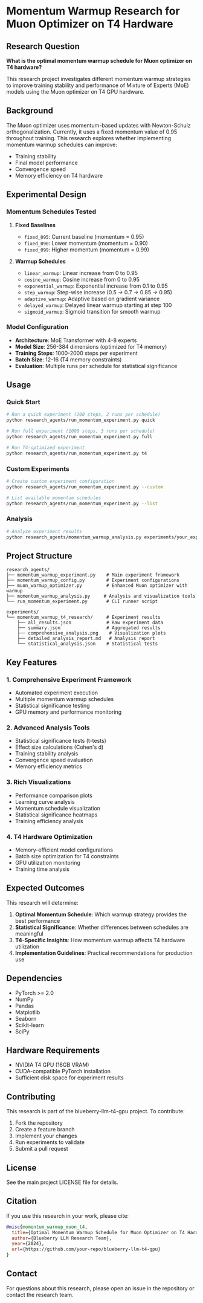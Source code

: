 # Momentum Warmup Research for Muon Optimizer on T4 Hardware

## Research Question
**What is the optimal momentum warmup schedule for Muon optimizer on T4 hardware?**

This research project investigates different momentum warmup strategies to improve training stability and performance of Mixture of Experts (MoE) models using the Muon optimizer on T4 GPU hardware.

## Background

The Muon optimizer uses momentum-based updates with Newton-Schulz orthogonalization. Currently, it uses a fixed momentum value of 0.95 throughout training. This research explores whether implementing momentum warmup schedules can improve:

- Training stability
- Final model performance
- Convergence speed
- Memory efficiency on T4 hardware

## Experimental Design

### Momentum Schedules Tested

1. **Fixed Baselines**
   - `fixed_095`: Current baseline (momentum = 0.95)
   - `fixed_090`: Lower momentum (momentum = 0.90)
   - `fixed_099`: Higher momentum (momentum = 0.99)

2. **Warmup Schedules**
   - `linear_warmup`: Linear increase from 0 to 0.95
   - `cosine_warmup`: Cosine increase from 0 to 0.95
   - `exponential_warmup`: Exponential increase from 0.1 to 0.95
   - `step_warmup`: Step-wise increase (0.5 → 0.7 → 0.85 → 0.95)
   - `adaptive_warmup`: Adaptive based on gradient variance
   - `delayed_warmup`: Delayed linear warmup starting at step 100
   - `sigmoid_warmup`: Sigmoid transition for smooth warmup

### Model Configuration

- **Architecture**: MoE Transformer with 4-8 experts
- **Model Size**: 256-384 dimensions (optimized for T4 memory)
- **Training Steps**: 1000-2000 steps per experiment
- **Batch Size**: 12-16 (T4 memory constraints)
- **Evaluation**: Multiple runs per schedule for statistical significance

## Usage

### Quick Start

```bash
# Run a quick experiment (200 steps, 2 runs per schedule)
python research_agents/run_momentum_experiment.py quick

# Run full experiment (1000 steps, 3 runs per schedule)
python research_agents/run_momentum_experiment.py full

# Run T4-optimized experiment
python research_agents/run_momentum_experiment.py t4
```

### Custom Experiments

```bash
# Create custom experiment configuration
python research_agents/run_momentum_experiment.py --custom

# List available momentum schedules
python research_agents/run_momentum_experiment.py --list
```

### Analysis

```bash
# Analyze experiment results
python research_agents/momentum_warmup_analysis.py experiments/your_experiment_name/
```

## Project Structure

```
research_agents/
├── momentum_warmup_experiment.py    # Main experiment framework
├── momentum_warmup_config.py        # Experiment configurations
├── muon_warmup_optimizer.py         # Enhanced Muon optimizer with warmup
├── momentum_warmup_analysis.py     # Analysis and visualization tools
└── run_momentum_experiment.py       # CLI runner script

experiments/
└── momentum_warmup_t4_research/     # Experiment results
    ├── all_results.json             # Raw experiment data
    ├── summary.json                 # Aggregated results
    ├── comprehensive_analysis.png    # Visualization plots
    ├── detailed_analysis_report.md   # Analysis report
    └── statistical_analysis.json    # Statistical tests
```

## Key Features

### 1. Comprehensive Experiment Framework
- Automated experiment execution
- Multiple momentum warmup schedules
- Statistical significance testing
- GPU memory and performance monitoring

### 2. Advanced Analysis Tools
- Statistical significance tests (t-tests)
- Effect size calculations (Cohen's d)
- Training stability analysis
- Convergence speed evaluation
- Memory efficiency metrics

### 3. Rich Visualizations
- Performance comparison plots
- Learning curve analysis
- Momentum schedule visualization
- Statistical significance heatmaps
- Training efficiency analysis

### 4. T4 Hardware Optimization
- Memory-efficient model configurations
- Batch size optimization for T4 constraints
- GPU utilization monitoring
- Training time analysis

## Expected Outcomes

This research will determine:

1. **Optimal Momentum Schedule**: Which warmup strategy provides the best performance
2. **Statistical Significance**: Whether differences between schedules are meaningful
3. **T4-Specific Insights**: How momentum warmup affects T4 hardware utilization
4. **Implementation Guidelines**: Practical recommendations for production use

## Dependencies

- PyTorch >= 2.0
- NumPy
- Pandas
- Matplotlib
- Seaborn
- Scikit-learn
- SciPy

## Hardware Requirements

- NVIDIA T4 GPU (16GB VRAM)
- CUDA-compatible PyTorch installation
- Sufficient disk space for experiment results

## Contributing

This research is part of the blueberry-llm-t4-gpu project. To contribute:

1. Fork the repository
2. Create a feature branch
3. Implement your changes
4. Run experiments to validate
5. Submit a pull request

## License

See the main project LICENSE file for details.

## Citation

If you use this research in your work, please cite:

```bibtex
@misc{momentum_warmup_muon_t4,
  title={Optimal Momentum Warmup Schedule for Muon Optimizer on T4 Hardware},
  author={Blueberry LLM Research Team},
  year={2024},
  url={https://github.com/your-repo/blueberry-llm-t4-gpu}
}
```

## Contact

For questions about this research, please open an issue in the repository or contact the research team.
